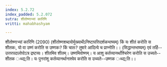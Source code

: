 ```yaml
---
index: 5.2.72
index_padded: 5.2.072
sutra: शीतोष्णाभ्यां कारिणि
vritti: mahabhashyam

---
```

 शीतोष्णाभ्यां कारिणि (2090) (शीतोष्णशब्दयोर्मुख्यार्थेऽनिष्टापत्तिदर्शकभाष्यम्) किं यः शीतं करोति स शीतकः, यो वा उष्णं करोति स उष्णकः? किं चातः? तुषारे आदित्ये च प्राप्नोति।। (सिद्धान्तभाष्यम्) एवं तर्हि--उत्तरपदालोपोऽत्र द्रष्टव्यः। शीतमिव शीतम्। उष्णमिवोष्णम्। य आशु कर्तव्यानर्थांश्चिरेण करोति स उच्यते--शीतक ःथ्द्य;ति। यः पुनरांशु कर्तव्यानर्थानाश्वेव करोति स उच्यते--उष्णक ःथ्द्य;ति।। 